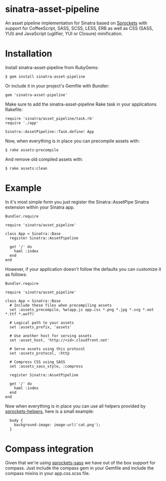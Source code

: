 # sinatra-asset-pipeline

An asset pipeline implementation for Sinatra based on [Sprockets](https://github.com/sstephenson/sprockets) with support for CoffeeScript, SASS, SCSS, LESS, ERB as well as CSS (SASS, YUI) and JavaScript (uglifier, YUI or Closure) minification.

# Installation

Install sinatra-asset-pipeline from RubyGems:

    $ gem install sinatra-asset-pipeline

Or include it in your project's Gemfile with Bundler:

    gem 'sinatra-asset-pipeline'

Make sure to add the sinatra-asset-pipeline Rake task in your applications Rakefile:

    require 'sinatra/asset_pipeline/task.rb'
    require './app'

    Sinatra::AssetPipeline::Task.define! App

Now, when everything is in place you can precompile assets with:

    $ rake assets:precompile

And remove old compiled assets with:

    $ rake assets:clean

# Example

In it's most simple form you just register the Sinatra::AssetPipe Sinatra extension within your Sinatra app.

    Bundler.require

    require 'sinatra/asset_pipeline'

    class App < Sinatra::Base
      register Sinatra::AssetPipeline

      get '/' do
        haml :index
      end
    end

However, if your application doesn't follow the defaults you can customize it as follows:

    Bundler.require

    require 'sinatra/asset_pipeline'

    class App < Sinatra::Base
      # Include these files when precompiling assets
      set :assets_precompile, %w(app.js app.css *.png *.jpg *.svg *.eot *.ttf *.woff)

      # Logical path to your assets
      set :assets_prefix, 'assets'

      # Use another host for serving assets
      set :asset_host, 'http://<id>.cloudfront.net'

      # Serve assets using this protocol
      set :assets_protocol, :http

      # Compress CSS using SASS
      set :assets_sass_style, :compress

      register Sinatra::AssetPipeline

      get '/' do
        haml :index
      end
    end

Now when everything is in place you can use all helpers provided by [sprockets-helpers](https://github.com/petebrowne/sprockets-helpers), here is a small example:

      body {
        background-image: image-url('cat.png');
      }

# Compass integration

Given that we're using [sprockets-sass](https://github.com/petebrowne/sprockets-sass) we have out of the box support for compass. Just include the compass gem in your Gemfile and include the compass mixins in your app.css.scss file.

